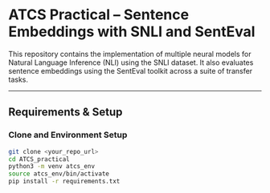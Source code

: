 # ATCS Practical – Sentence Embeddings with SNLI and SentEval

This repository contains the implementation of multiple neural models for Natural Language Inference (NLI) using the SNLI dataset. It also evaluates sentence embeddings using the SentEval toolkit across a suite of transfer tasks.

---

## Requirements & Setup

### Clone and Environment Setup

```bash
git clone <your_repo_url>
cd ATCS_practical
python3 -m venv atcs_env
source atcs_env/bin/activate
pip install -r requirements.txt

